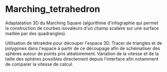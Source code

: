# Marching_tetrahedron

Adaptatation 3D du Marching Square (algorithme d'infographie qui permet la construction de courbes isovaleurs d'un champ scalaire sur une surface maillée par des quadrangles).

Utilisation de tétraèdre pour découper l'espace 3D. Tracer de triangles et de polygones dans l'espace à partir de ce découpage afin de schématiser des sphères autour de points pris aléatoirement. 
Variation de la vitesse et de la taille des sphères possibles directement depuis l'interface afin notamment de comparer la vitesse de calcul.
